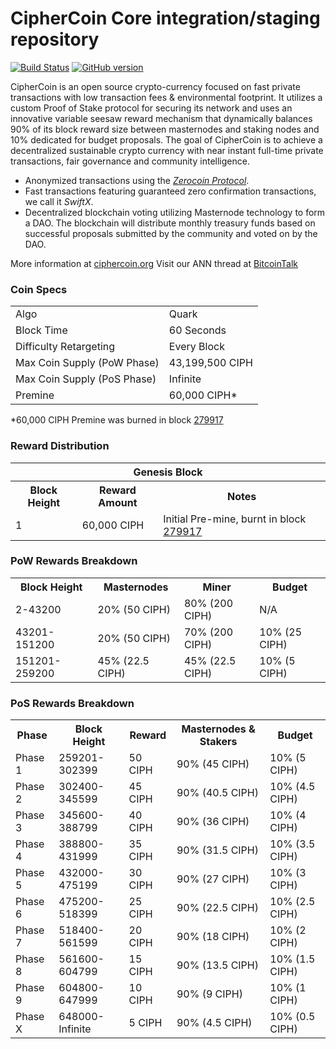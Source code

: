 CipherCoin Core integration/staging repository
=====================================

[![Build Status](https://travis-ci.org/CipherCoin-Project/CipherCoin.svg?branch=master)](https://travis-ci.org/CipherCoin-Project/CipherCoin) [![GitHub version](https://badge.fury.io/gh/CipherCoin-Project%2FCipherCoin.svg)](https://badge.fury.io/gh/CipherCoin-Project%2FCipherCoin)

CipherCoin is an open source crypto-currency focused on fast private transactions with low transaction fees & environmental footprint.  It utilizes a custom Proof of Stake protocol for securing its network and uses an innovative variable seesaw reward mechanism that dynamically balances 90% of its block reward size between masternodes and staking nodes and 10% dedicated for budget proposals. The goal of CipherCoin is to achieve a decentralized sustainable crypto currency with near instant full-time private transactions, fair governance and community intelligence.
- Anonymized transactions using the [_Zerocoin Protocol_](http://www.ciphercoin.org/zciph).
- Fast transactions featuring guaranteed zero confirmation transactions, we call it _SwiftX_.
- Decentralized blockchain voting utilizing Masternode technology to form a DAO. The blockchain will distribute monthly treasury funds based on successful proposals submitted by the community and voted on by the DAO.

More information at [ciphercoin.org](http://www.ciphercoin.org) Visit our ANN thread at [BitcoinTalk](http://www.bitcointalk.org/index.php?topic=1262920)

### Coin Specs
<table>
<tr><td>Algo</td><td>Quark</td></tr>
<tr><td>Block Time</td><td>60 Seconds</td></tr>
<tr><td>Difficulty Retargeting</td><td>Every Block</td></tr>
<tr><td>Max Coin Supply (PoW Phase)</td><td>43,199,500 CIPH</td></tr>
<tr><td>Max Coin Supply (PoS Phase)</td><td>Infinite</td></tr>
<tr><td>Premine</td><td>60,000 CIPH*</td></tr>
</table>

*60,000 CIPH Premine was burned in block [279917](http://www.presstab.pw/phpexplorer/CipherCoin/block.php?blockhash=206d9cfe859798a0b0898ab00d7300be94de0f5469bb446cecb41c3e173a57e0)

### Reward Distribution

<table>
<th colspan=4>Genesis Block</th>
<tr><th>Block Height</th><th>Reward Amount</th><th>Notes</th></tr>
<tr><td>1</td><td>60,000 CIPH</td><td>Initial Pre-mine, burnt in block <a href="http://www.presstab.pw/phpexplorer/CipherCoin/block.php?blockhash=206d9cfe859798a0b0898ab00d7300be94de0f5469bb446cecb41c3e173a57e0">279917</a></td></tr>
</table>

### PoW Rewards Breakdown

<table>
<th>Block Height</th><th>Masternodes</th><th>Miner</th><th>Budget</th>
<tr><td>2-43200</td><td>20% (50 CIPH)</td><td>80% (200 CIPH)</td><td>N/A</td></tr>
<tr><td>43201-151200</td><td>20% (50 CIPH)</td><td>70% (200 CIPH)</td><td>10% (25 CIPH)</td></tr>
<tr><td>151201-259200</td><td>45% (22.5 CIPH)</td><td>45% (22.5 CIPH)</td><td>10% (5 CIPH)</td></tr>
</table>

### PoS Rewards Breakdown

<table>
<th>Phase</th><th>Block Height</th><th>Reward</th><th>Masternodes & Stakers</th><th>Budget</th>
<tr><td>Phase 1</td><td>259201-302399</td><td>50 CIPH</td><td>90% (45 CIPH)</td><td>10% (5 CIPH)</td></tr>
<tr><td>Phase 2</td><td>302400-345599</td><td>45 CIPH</td><td>90% (40.5 CIPH)</td><td>10% (4.5 CIPH)</td></tr>
<tr><td>Phase 3</td><td>345600-388799</td><td>40 CIPH</td><td>90% (36 CIPH)</td><td>10% (4 CIPH)</td></tr>
<tr><td>Phase 4</td><td>388800-431999</td><td>35 CIPH</td><td>90% (31.5 CIPH)</td><td>10% (3.5 CIPH)</td></tr>
<tr><td>Phase 5</td><td>432000-475199</td><td>30 CIPH</td><td>90% (27 CIPH)</td><td>10% (3 CIPH)</td></tr>
<tr><td>Phase 6</td><td>475200-518399</td><td>25 CIPH</td><td>90% (22.5 CIPH)</td><td>10% (2.5 CIPH)</td></tr>
<tr><td>Phase 7</td><td>518400-561599</td><td>20 CIPH</td><td>90% (18 CIPH)</td><td>10% (2 CIPH)</td></tr>
<tr><td>Phase 8</td><td>561600-604799</td><td>15 CIPH</td><td>90% (13.5 CIPH)</td><td>10% (1.5 CIPH)</td></tr>
<tr><td>Phase 9</td><td>604800-647999</td><td>10 CIPH</td><td>90% (9 CIPH)</td><td>10% (1 CIPH)</td></tr>
<tr><td>Phase X</td><td>648000-Infinite</td><td>5 CIPH</td><td>90% (4.5 CIPH)</td><td>10% (0.5 CIPH)</td></tr>
</table>
